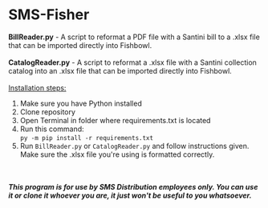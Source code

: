 # SMS-Fisher
<b>BillReader.py</b> - A script to reformat a PDF file with a Santini bill to a .xlsx file that can be imported directly into Fishbowl.</br></br>
<b>CatalogReader.py</b> - A script to reformat a .xlsx file with a Santini collection catalog into an .xlsx file that can be imported directly into Fishbowl.</br></br>
<u>Installation steps:</u>
<ol>
    <li>Make sure you have Python installed</li>
    <li>Clone repository</li>
    <li>Open Terminal in folder where requirements.txt is located</li>
    <li>Run this command:
    <br><code>py -m pip install -r requirements.txt</code></li>
    <li>Run <code>BillReader.py</code> or <code>CatalogReader.py</code> and follow instructions given. Make sure the .xlsx file you're using is formatted correctly.</li>
</ol>
<br><br>
<b><i>This program is for use by SMS Distribution employees only. You can use it or clone it whoever you are, it just won't be useful to you whatsoever.</i></b>

